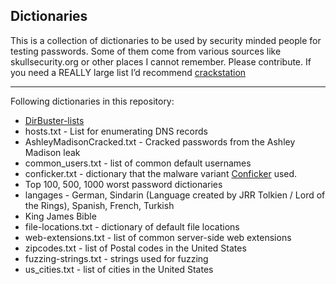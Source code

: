 ## Dictionaries
This is a collection of dictionaries to be used by security minded people for testing passwords. Some of them come from various sources like skullsecurity.org or other places I cannot remember. Please contribute. If you need a REALLY large list I’d recommend [crackstation](https://crackstation.net/buy-crackstation-wordlist-password-cracking-dictionary.htm)
___
Following dictionaries in this repository:
* [DirBuster-lists](http://sourceforge.net/projects/dirbuster/)
* hosts.txt - List for enumerating DNS records
* AshleyMadisonCracked.txt - Cracked passwords from the Ashley Madison leak
* common_users.txt - list of common default usernames
* conficker.txt - dictionary that the malware variant [Conficker](https://en.wikipedia.org/wiki/Conficker) used.
* Top 100, 500, 1000 worst password dictionaries
* langages - German, Sindarin (Language created by JRR Tolkien / Lord of the Rings), Spanish, French, Turkish
* King James Bible
* file-locations.txt - dictionary of default file locations
* web-extensions.txt - list of common server-side web extensions
* zipcodes.txt - list of Postal codes in the United States
* fuzzing-strings.txt - strings used for fuzzing
* us_cities.txt - list of cities in the United States
